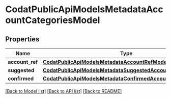# CodatPublicApiModelsMetadataAccountCategoriesModel


## Properties
Name | Type | Description | Notes
------------ | ------------- | ------------- | -------------
**account_ref** | [**CodatPublicApiModelsMetadataAccountRefModel**](CodatPublicApiModelsMetadataAccountRefModel.md) |  | [optional] 
**suggested** | [**CodatPublicApiModelsMetadataSuggestedAccountCategoryModel**](CodatPublicApiModelsMetadataSuggestedAccountCategoryModel.md) |  | [optional] 
**confirmed** | [**CodatPublicApiModelsMetadataConfirmedAccountCategoryModel**](CodatPublicApiModelsMetadataConfirmedAccountCategoryModel.md) |  | [optional] 

[[Back to Model list]](../README.md#documentation-for-models) [[Back to API list]](../README.md#documentation-for-api-endpoints) [[Back to README]](../README.md)


